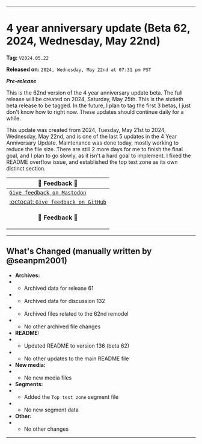 ***

# 4 year anniversary update (Beta 62, 2024, Wednesday, May 22nd)

**Tag:** `V2024.05.22`

**Released on:** `2024, Wednesday, May 22nd at 07:31 pm PST`

***Pre-release***

This is the 62nd version of the 4 year anniversary update beta. The full release will be created on 2024, Saturday, May 25th. This is the sixtieth beta release to be tagged. In the future, I plan to tag the first 3 betas, I just don't know how to right now. These updates should continue daily for a while.

This update was created from 2024, Tuesday, May 21st to 2024, Wednesday, May 22nd, and is one of the last 5 updates in the 4 Year Anniversary Update. Maintenance was done today, mostly working to reduce the file size. There are still 2 more days for me to finish the final goal, and I plan to go slowly, as it isn't a hard goal to implement. I fixed the README overflow issue, and established the top test zone as its own distinct section.

| 📣️ Feedback 💬️ |
|---|
| [`Give feedback on Mastodon`](https://techhub.social/deck/@seanpm2001/112237731368032617) |
| [:octocat: `Give feedback on GitHub`](https://github.com/seanpm2001/seanpm2001/discussions/133/) |
| <p align="center"><b>💬️ Feedback 📣️</b></p> |

---

## What's Changed (manually written by @seanpm2001)

- **Archives:**
- - Archived data for release 61
- - Archived data for discussion 132
- - Archived files related to the 62nd remodel <!-- This number should be 1 higher than the release data 2 lines above, and should match the README beta version) !-->
- - No other archived file changes
- **README:**
- - Updated README to version 136 (beta 62)
- - No other updates to the main README file
- **New media:**
- - No new media files
- **Segments:**
- - Added the `Top test zone` segment file
- - No new segment data
- **Other:**
- - No other changes

***
